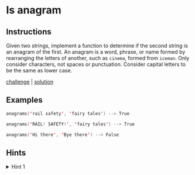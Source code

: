 # Is anagram

## Instructions

Given two strings, implement a function to determine if the second string is an anagram of the first. An anagram is a
word, phrase, or name formed by rearranging the letters of another, such as `cinema`, formed from `iceman`. Only
consider characters, not spaces or punctuation. Consider capital letters to be the same as lower case.
 
[challenge](challenge.kt) | [solution](solution.kt)

## Examples

```kotlin
anagrams('rail safety', 'fairy tales') --> True

anagrams('RAIL! SAFETY!', 'fairy tales') --> True

anagrams('Hi there', 'Bye there') --> False
```

## Hints

<details>
<summary>Hint 1</summary>
Use frequency counter.
</details>
